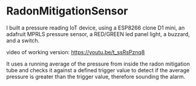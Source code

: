 # RadonMitigationSensor

I built a pressure reading IoT device, using a ESP8266 clone D1 mini, an adafruit MPRLS pressure sensor, a RED/GREEN led panel light, a buzzard, and a switch. 

video of working version:
https://youtu.be/t_ssRsPznq8



It uses a running average of the pressure from inside the radon mitigation tube and checks it against a defined trigger value to detect if the average pressure is greater than the trigger value, therefore sounding the alarm.
